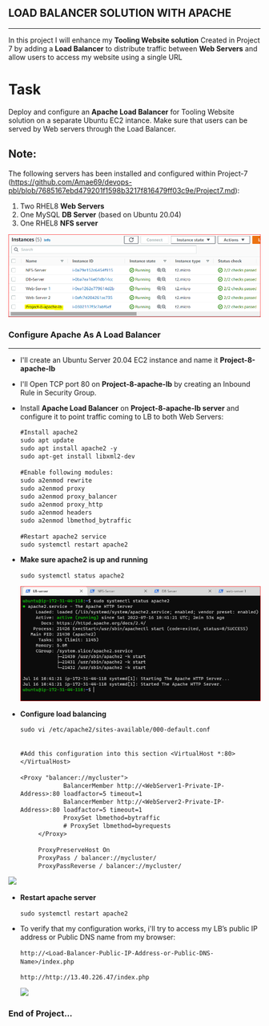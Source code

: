 ## LOAD BALANCER SOLUTION WITH APACHE
---
In this project I will enhance my **Tooling Website solution** Created in Project 7 by adding a **Load Balancer** to distribute traffic between **Web Servers** and allow users to access my website using a single URL

Task
=
Deploy and configure an **Apache Load Balancer** for Tooling Website solution on a separate Ubuntu EC2 intance. Make sure that users can be served by Web servers through the Load Balancer.

Note: 
---
The following servers has been installed and configured within Project-7 (https://github.com/Amae69/devops-pbl/blob/7685167ebd479201f1598b3217f816479ff03c9e/Project7.md):

1. Two RHEL8 **Web Servers**
2. One MySQL **DB Server** (based on Ubuntu 20.04)
3. One RHEL8 **NFS server**

![](./Images/images8/instances.PNG)

### Configure Apache As A Load Balancer
---
- I'll create an Ubuntu Server 20.04 EC2 instance and name it **Project-8-apache-lb**

- I'll Open TCP port 80 on **Project-8-apache-lb** by creating an Inbound Rule in Security Group.

- Install **Apache Load Balancer** on **Project-8-apache-lb server** and configure it to point traffic coming to LB to both Web Servers:

      #Install apache2
      sudo apt update
      sudo apt install apache2 -y
      sudo apt-get install libxml2-dev

      #Enable following modules:
      sudo a2enmod rewrite
      sudo a2enmod proxy
      sudo a2enmod proxy_balancer
      sudo a2enmod proxy_http
      sudo a2enmod headers
      sudo a2enmod lbmethod_bytraffic

      #Restart apache2 service
      sudo systemctl restart apache2

- **Make sure apache2 is up and running**

  `sudo systemctl status apache2`

   ![](./Images/images8/Apache%20status.PNG)

- **Configure load balancing** 
   ```
  sudo vi /etc/apache2/sites-available/000-default.conf


  #Add this configuration into this section <VirtualHost *:80>  </VirtualHost>

  <Proxy "balancer://mycluster">
               BalancerMember http://<WebServer1-Private-IP-Address>:80 loadfactor=5 timeout=1
               BalancerMember http://<WebServer2-Private-IP-Address>:80 loadfactor=5 timeout=1
               ProxySet lbmethod=bytraffic
               # ProxySet lbmethod=byrequests
        </Proxy>

        ProxyPreserveHost On
        ProxyPass / balancer://mycluster/
        ProxyPassReverse / balancer://mycluster/

![](./Images/images8/conf%20loadbalancer.PNG)

- **Restart apache server**

  `sudo systemctl restart apache2`

- To verify that my configuration works, i'll try to access my LB’s public IP address or Public DNS name from my browser:

  `http://<Load-Balancer-Public-IP-Address-or-Public-DNS-Name>/index.php` 

  `http://http://13.40.226.47/index.php`

  ![](./Images/images8/lb%20public%20IP.PNG)

### **End of Project...**  
  

